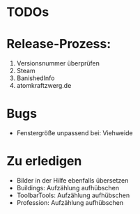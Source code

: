 TODOs
=====

# Release-Prozess:
1. Versionsnummer überprüfen
2. Steam
3. BanishedInfo
4. atomkraftzwerg.de

# Bugs
* Fenstergröße unpassend bei: Viehweide

# Zu erledigen
* Bilder in der Hilfe ebenfalls übersetzen
* Buildings: Aufzählung aufhübschen
* ToolbarTools: Aufzählung aufhübschen
* Profession: Aufzählung aufhübschen
